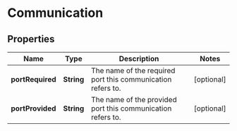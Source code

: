 
# Communication

## Properties
Name | Type | Description | Notes
------------ | ------------- | ------------- | -------------
**portRequired** | **String** | The name of the required port this communication refers to.  |  [optional]
**portProvided** | **String** | The name of the provided port this communication refers to.  |  [optional]



